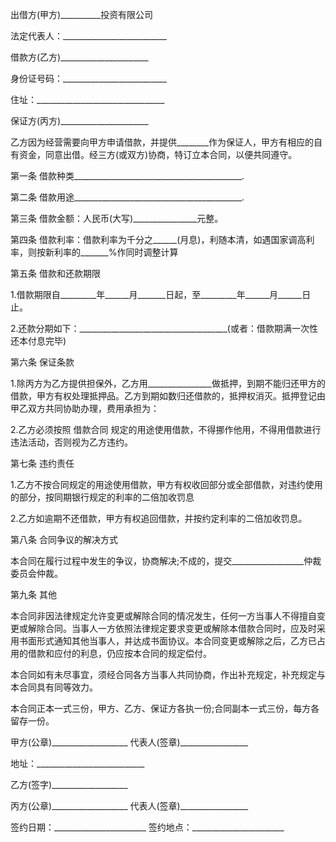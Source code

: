 
 


出借方(甲方)__________投资有限公司


法定代表人：__________________________


借款方(乙方)______________________


身份证号码：__________________________


住址：________________________________


保证方(丙方)______________________


乙方因为经营需要向甲方申请借款，并提供________作为保证人，甲方有相应的自有资金，同意出借。经三方(或双方)协商，特订立本合同，以便共同遵守。


第一条 借款种类__________________________________________.


第二条 借款用途__________________________________________.


第三条 借款金额：人民币(大写)________________元整。


第四条 借款利率：借款利率为千分之______(月息)，利随本清，如遇国家调高利率，则按新利率的_______%作同时调整计算


第五条 借款和还款期限


1.借款期限自_________年______月_______日起，至_________年______月______日止。


2.还款分期如下：_____________________________________(或者：借款期满一次性还本付息完毕)


第六条 保证条款


1.除丙方为乙方提供担保外，乙方用________________做抵押，到期不能归还甲方的借款，甲方有权处理抵押品。乙方到期如数归还借款的，抵押权消灭。抵押登记由甲乙双方共同协助办理，费用承担为：


2.乙方必须按照
借款合同
规定的用途使用借款，不得挪作他用，不得用借款进行违法活动，否则视为乙方违约。


第七条 违约责任


1.乙方不按合同规定的用途使用借款，甲方有权收回部分或全部借款，对违约使用的部分，按同期银行规定的利率的二倍加收罚息


2.乙方如逾期不还借款，甲方有权追回借款，并按约定利率的二倍加收罚息。


第八条 合同争议的解决方式


本合同在履行过程中发生的争议，协商解决;不成的，提交__________________仲裁委员会仲裁。


第九条 其他


本合同非因法律规定允许变更或解除合同的情况发生，任何一方当事人不得擅自变更或解除合同。当事人一方依照法律规定要求变更或解除本借款合同时，应及时采用书面形式通知其他当事人，并达成书面协议。本合同变更或解除之后，乙方已占用的借款和应付的利息，仍应按本合同的规定偿付。


本合同如有未尽事宜，须经合同各方当事人共同协商，作出补充规定，补充规定与本合同具有同等效力。


本合同正本一式三份，甲方、乙方、保证方各执一份;合同副本一式三份，每方各留存一份。


甲方(公章)___________________ 代表人(签章)_________________


地址：___________________________


乙方(签字)___________________


丙方(公章)___________________ 代表人(签章)_________________


签约日期：_______________________ 签约地点：_______________________
 


 

 
 
 
 
 
  


  
 

  


  


  
 
 
 
 

